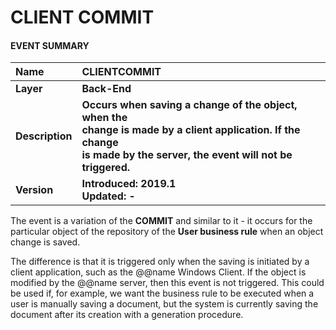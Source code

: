 # CLIENT COMMIT
#### EVENT SUMMARY
|Name| CLIENTCOMMIT
|:------|:------
|**Layer**|**Back-End**
| **Description**|**Occurs when saving a change of the object, when the <br> change is made by a client application. If the change <br> is made by the server, the event will not be triggered.**
| **Version**|**Introduced: 2019.1  <br>Updated: -**

Thе event is a variation of the **COMMIT** and similar to it - it occurs for the particular object of the repository of the **User business rule** when an object change is saved. 

The difference is that it is triggered only when the saving is initiated by a client application, such as the @@name Windows Client. If the object is modified by the @@name server, then this event is not triggered. This could be used if, for example, we want the business rule to be executed when a user is manually saving a document, but the system is currently saving the document after its creation with a generation procedure.
 

